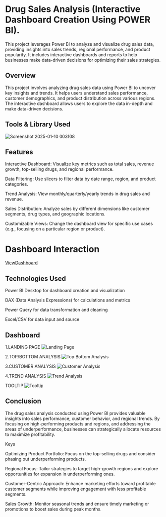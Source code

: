 # Drug Sales Analysis  (Interactive Dashboard Creation Using POWER BI).

This project leverages Power BI to analyze and visualize drug sales data, providing insights into sales trends, regional performance, and product popularity. It includes interactive dashboards and reports to help businesses make data-driven decisions for optimizing their sales strategies.


## Overview
This project involves analyzing drug sales data using Power BI to uncover key insights and trends. It helps users understand sales performance, customer demographics, and product distribution across various regions. The interactive dashboard allows users to explore the data in-depth and make data-driven decisions.



## Tools & Library Used

![Screenshot 2025-01-10 003108](https://github.com/user-attachments/assets/78bdb515-6329-45a2-8f9b-eed53cafb413)








## Features
Interactive Dashboard: Visualize key metrics such as total sales, revenue growth, top-selling drugs, and regional performance.

Data Filtering: Use slicers to filter data by date range, region, and product categories.

Trend Analysis: View monthly/quarterly/yearly trends in drug sales and revenue.

Sales Distribution: Analyze sales by different dimensions like customer segments, drug types, and geographic locations.

Customizable Views: Change the dashboard view for specific use cases (e.g., focusing on a particular region or product).




# Dashboard Interaction


  <a href = "https://github.com/snehap2000/Drugs_Sales_Analysis_Dashboard-Power_BI/blob/main/DRUGS%20SALES%20F_PROJECT.pbix">ViewDashboard</a>






## Technologies Used
Power BI Desktop for dashboard creation and visualization

DAX (Data Analysis Expressions) for calculations and metrics

Power Query for data transformation and cleaning

Excel/CSV for data input and source



## Dashboard

1.LANDING PAGE
![Landing Page](https://github.com/user-attachments/assets/e367cae4-d51c-41c2-b90c-ab2039b52472)















2.TOP/BOTTOM ANALYSIS
![Top Bottom Analysis](https://github.com/user-attachments/assets/d00e2216-629d-4109-90ac-1c03ce83e81a)
















3.CUSTOMER ANALYSIS
![Customer Analysis](https://github.com/user-attachments/assets/5bf15ed3-da84-40f3-8e14-8f9ec1536556)













4.TREND ANALYSIS
![Trend Analysis](https://github.com/user-attachments/assets/d628041b-9f3e-49dc-85e3-2767bc397fa4)












TOOLTIP
![Tooltip](https://github.com/user-attachments/assets/3429b71f-b8e0-4ad9-9646-bc34bfcbc1c3)














## Conclusion
The drug sales analysis conducted using Power BI provides valuable insights into sales performance, customer behavior, and regional trends. By focusing on high-performing products and regions, and addressing the areas of underperformance, businesses can strategically allocate resources to maximize profitability.

Keys

Optimizing Product Portfolio: Focus on the top-selling drugs and consider phasing out underperforming products.

Regional Focus: Tailor strategies to target high-growth regions and explore opportunities for expansion in underperforming ones.

Customer-Centric Approach: Enhance marketing efforts toward profitable customer segments while improving engagement with less profitable segments.

Sales Growth: Monitor seasonal trends and ensure timely marketing or promotions to boost sales during peak months.

